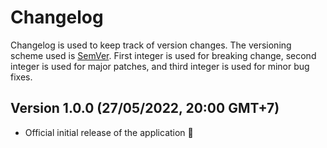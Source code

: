 # Changelog

Changelog is used to keep track of version changes. The versioning scheme used is [SemVer](https://semver.org/). First integer is used for breaking change, second integer is used for major patches, and third integer is used for minor bug fixes.

## Version 1.0.0 (27/05/2022, 20:00 GMT+7)

- Official initial release of the application 🎉
